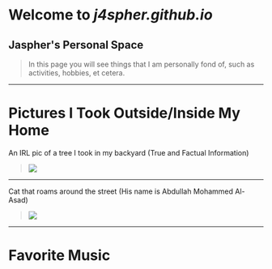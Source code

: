 # Welcome to *j4spher.github.io*
## Jaspher's Personal Space
>In this page you will see things that I am personally fond of, such as activities, hobbies, et cetera.
---
# Pictures I Took Outside/Inside My Home
An IRL pic of a tree I took in my backyard (True and Factual Information)
>![](https://i.imgflip.com/6wgepv.png)
---
Cat that roams around the street (His name is Abdullah Mohammed Al-Asad)
>![](https://i.redd.it/mggk16e6flz61.jpg)
---


# Favorite Music


